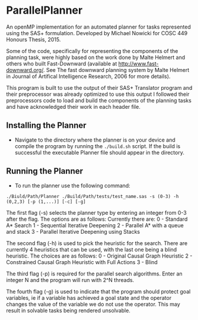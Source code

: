 # ParallelPlanner
An openMP implementation for an automated planner for tasks represented using the SAS+ formulation.
Developed by Michael Nowicki for COSC 449 Honours Thesis, 2015.

Some of the code, specifically for representing the components of the planning task, were highly based on the work done by Malte Helmert
and others who built Fast-Downward (available at http://www.fast-downward.org/. See The fast downward planning system by Malte Helmert in
Journal of Artifical Intelligence Research, 2006 for more details).
 
This program is built to use the output of their SAS+ Translator program and their preprocessor was already optimized to use this output 
I followed their preprocessors code to load and build the components of the planning tasks and have acknowledged their work in each
header file. 

## Installing the Planner

- Navigate to the directory where the planner is on your device and compile the program by running the `./build.sh` script. If the build
is successful the executable Planner file should appear in the directory.

## Running the Planner

- To run the planner use the following command:

```
./Biuld/Path/Planner ./Build/Path/tests/test_name.sas -s (0-3) -h (0,2,3) [-p (1,...)] [-c] [-g]
```

The first flag (-s) selects the planner type by entering an integer from 0-3 after the flag. The options are as follows:
Currently there are:
0 - Standard A* Search
1 - Sequential Iterative Deepening
2 - Parallel A* with a queue and stack
3 - Parallel Iterative Deepening using Stacks

The second flag (-h) is used to pick the heuristic for the search. There are currently 4 heuristics that can be used, with the last one being a blind heuristic. The choices are as follows:
0 - Original Causal Graph Heuristic
2 - Constrained Causal Graph Heuristic with Full Actions
3 - Blind

The third flag (-p) is required for the parallel search algorithms. Enter an integer N and the program will run with 2^N threads.

The fourth flag (-g) is used to indicate that the program should protect goal variables, ie if a variable has achieved a goal state and the operator changes the value of the variable we do not use the operator. This may result in solvable tasks being rendered unsolvable.
